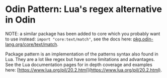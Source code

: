# Odin Pattern: Lua's regex alternative in Odin

NOTE: a similar package has been added to core which you probably want to use instead: `import "core:text/match"`, see the docs here: [pkg.odin-lang.org/core/text/match](https://pkg.odin-lang.org/core/text/match).

Package pattern is an implementation of the patterns syntax also found in Lua.
They are a lot like regex but have some limitations and advantages.
See the Lua documentation pages for in depth coverage and examples here:
[https://www.lua.org/pil/20.2.html](https://www.lua.org/pil/20.2.html).
